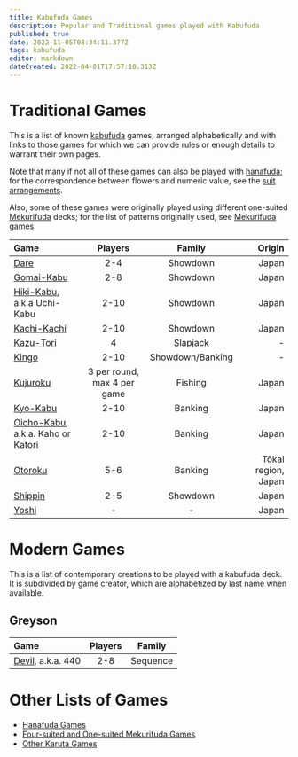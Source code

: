 ```yaml
---
title: Kabufuda Games
description: Popular and Traditional games played with Kabufuda
published: true
date: 2022-11-05T08:34:11.377Z
tags: kabufuda
editor: markdown
dateCreated: 2022-04-01T17:57:10.313Z
---
```


# Traditional Games
This is a list of known [kabufuda](/en/kabufuda) games, arranged alphabetically and with links to those games for which we can provide rules or enough details to warrant their own pages.

Note that many if not all of these games can also be played with [hanafuda](/en/hanafuda); for the correspondence between flowers and numeric value, see the [suit arrangements](/en/hanafuda/suits#arrangement-of-suits).

Also, some of these games were originally played using different one-suited [Mekurifuda](/en/mekurifuda) decks; for the list of patterns originally used, see [Mekurifuda games](/en/mekurifuda/games).

|Game|Players|Family|Origin|
|:---|:---:|:---:|---:|
|[Dare](/en/kabufuda/games/dare)|2-4|Showdown|Japan|
|[Gomai-Kabu](/en/kabufuda/games/gomai-kabu)|2-8|Showdown|Japan|
|[Hiki-Kabu](/en/hanafuda/games/hiki-kabu), a.k.a Uchi-Kabu|2-10|Showdown|Japan|
|[Kachi-Kachi](/en/kabufuda/games/kachi-kachi)|2-10|Showdown|Japan|
|[Kazu-Tori](/en/kabufuda/games/kazu-tori)|4|Slapjack|-|
|[Kingo](/en/hanafuda/games/kingo)|2-10|Showdown/Banking|-|
|[Kujuroku](/en/kabufuda/games/kujuroku)|3 per round, max 4 per game|Fishing|Japan|
|[Kyo-Kabu](/en/kabufuda/games/kyo-kabu)|2-10|Banking|Japan|
|[Oicho-Kabu](/en/kabufuda/games/oicho-kabu), a.k.a. Kaho or Katori|2-10|Banking|Japan|
|[Otoroku](/en/hanafuda/games/oto-roku)|5-6|Banking|Tōkai region, Japan|
|[Shippin](/en/kabufuda/games/shippin)|2-5|Showdown|Japan|
|[Yoshi](/en/hanafuda/games/yoshi)|-|-|Japan|

# Modern Games
This is a list of contemporary creations to be played with a kabufuda deck. It is subdivided by game creator, which are alphabetized by last name when available.

## Greyson
|Game|Players|Family|
|:---|:---:|:---:|
|[Devil](/en/newgames/devil-440), a.k.a. 440|2-8|Sequence|

# Other Lists of Games
- [Hanafuda Games](/en/hanafuda/games)
- [Four-suited and One-suited Mekurifuda Games](/en/mekurifuda/games)
- [Other Karuta Games](/en/karuta/games)
